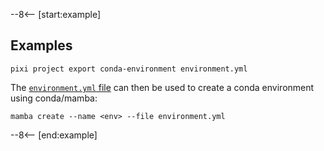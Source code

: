 --8<-- [start:example]

## Examples

```shell
pixi project export conda-environment environment.yml
```

The [`environment.yml` file](https://conda.io/projects/conda/en/latest/user-guide/tasks/manage-environments.html#creating-an-environment-from-an-environment-yml-file) can then be used to create a conda environment using conda/mamba:

```shell
mamba create --name <env> --file environment.yml
```
--8<-- [end:example]
